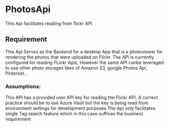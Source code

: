 # PhotosApi
This Api facilitates reading from flickr API

## Requirement
This Api Serves as the Backend for a desktop App that is a photoviewer for rendering the photos that were uploaded on Flickr. The APi is currently configured for reading FLickr Apis, However the same API canbe leveraged to use other photo storages likes of Amazon S3, google Photos Api, Pinterest...

### Assumptions:
This API has a provided user API key for reading the Flickr API. A correct practice should be to use Azure Vault but the key is being read from environment settings for development purposes
The Api only facilitates single Tag search feature which in this case suffices the business requirement 
    
